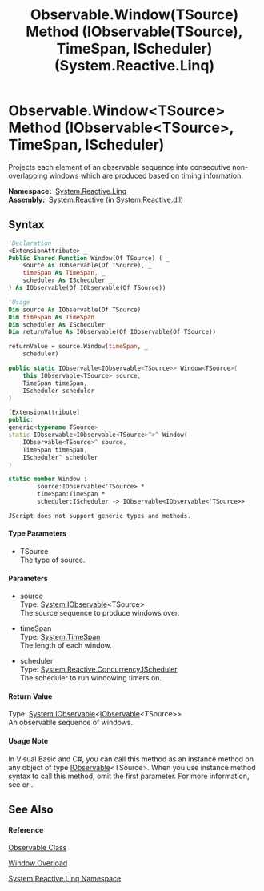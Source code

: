 ﻿---
title: Observable.Window(TSource) Method (IObservable(TSource), TimeSpan, IScheduler) (System.Reactive.Linq)
TOCTitle: Window(TSource) Method (IObservable(TSource), TimeSpan, IScheduler)
ms:assetid: M:System.Reactive.Linq.Observable.Window``1(System.IObservable{``0},System.TimeSpan,System.Reactive.Concurrency.IScheduler)
ms:mtpsurl: https://msdn.microsoft.com/en-us/library/Hh244282(v=VS.103)
ms:contentKeyID: 36069916
ms.date: 06/28/2011
mtps_version: v=VS.103
dev_langs:
- vb
- csharp
- c++
- fsharp
- jscript
---

# Observable.Window\<TSource\> Method (IObservable\<TSource\>, TimeSpan, IScheduler)

Projects each element of an observable sequence into consecutive non-overlapping windows which are produced based on timing information.

**Namespace:**  [System.Reactive.Linq](hh211929\(v=vs.103\).md)  
**Assembly:**  System.Reactive (in System.Reactive.dll)

## Syntax

``` vb
'Declaration
<ExtensionAttribute> _
Public Shared Function Window(Of TSource) ( _
    source As IObservable(Of TSource), _
    timeSpan As TimeSpan, _
    scheduler As IScheduler _
) As IObservable(Of IObservable(Of TSource))
```

``` vb
'Usage
Dim source As IObservable(Of TSource)
Dim timeSpan As TimeSpan
Dim scheduler As IScheduler
Dim returnValue As IObservable(Of IObservable(Of TSource))

returnValue = source.Window(timeSpan, _
    scheduler)
```

``` csharp
public static IObservable<IObservable<TSource>> Window<TSource>(
    this IObservable<TSource> source,
    TimeSpan timeSpan,
    IScheduler scheduler
)
```

``` c++
[ExtensionAttribute]
public:
generic<typename TSource>
static IObservable<IObservable<TSource>^>^ Window(
    IObservable<TSource>^ source, 
    TimeSpan timeSpan, 
    IScheduler^ scheduler
)
```

``` fsharp
static member Window : 
        source:IObservable<'TSource> * 
        timeSpan:TimeSpan * 
        scheduler:IScheduler -> IObservable<IObservable<'TSource>> 
```

``` jscript
JScript does not support generic types and methods.
```

#### Type Parameters

  - TSource  
    The type of source.

#### Parameters

  - source  
    Type: [System.IObservable](https://msdn.microsoft.com/en-us/library/Dd990377)\<TSource\>  
    The source sequence to produce windows over.  

<!-- end list -->

  - timeSpan  
    Type: [System.TimeSpan](https://msdn.microsoft.com/en-us/library/269ew577)  
    The length of each window.  

<!-- end list -->

  - scheduler  
    Type: [System.Reactive.Concurrency.IScheduler](hh229149\(v=vs.103\).md)  
    The scheduler to run windowing timers on.  

#### Return Value

Type: [System.IObservable](https://msdn.microsoft.com/en-us/library/Dd990377)\<[IObservable](https://msdn.microsoft.com/en-us/library/Dd990377)\<TSource\>\>  
An observable sequence of windows.  

#### Usage Note

In Visual Basic and C\#, you can call this method as an instance method on any object of type [IObservable](https://msdn.microsoft.com/en-us/library/Dd990377)\<TSource\>. When you use instance method syntax to call this method, omit the first parameter. For more information, see [](https://msdn.microsoft.com/en-us/library/Bb384936) or [](https://msdn.microsoft.com/en-us/library/Bb383977).

## See Also

#### Reference

[Observable Class](hh244252\(v=vs.103\).md)

[Window Overload](hh212117\(v=vs.103\).md)

[System.Reactive.Linq Namespace](hh211929\(v=vs.103\).md)

